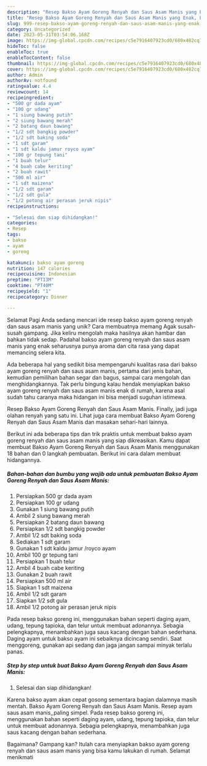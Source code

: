 ```yaml
---
description: "Resep Bakso Ayam Goreng Renyah dan Saus Asam Manis yang Enak, Lezat"
title: "Resep Bakso Ayam Goreng Renyah dan Saus Asam Manis yang Enak, Lezat"
slug: 999-resep-bakso-ayam-goreng-renyah-dan-saus-asam-manis-yang-enak-lezat
category: Uncategorized
date: 2023-05-31T03:54:06.168Z
image: https://img-global.cpcdn.com/recipes/c5e7916407923cd0/680x482cq70/bakso-ayam-goreng-renyah-dan-saus-asam-manis-foto-resep-utama.jpg
hideToc: false
enableToc: true
enableTocContent: false
thumbnail: https://img-global.cpcdn.com/recipes/c5e7916407923cd0/680x482cq70/bakso-ayam-goreng-renyah-dan-saus-asam-manis-foto-resep-utama.jpg
cover: https://img-global.cpcdn.com/recipes/c5e7916407923cd0/680x482cq70/bakso-ayam-goreng-renyah-dan-saus-asam-manis-foto-resep-utama.jpg
author: Admin
authorAv: notfound
ratingvalue: 4.4
reviewcount: 14
recipeingredient:
- "500 gr dada ayam"
- "100 gr udang"
- "1 siung bawang putih"
- "2 siung bawang merah"
- "2 batang daun bawang"
- "1/2 sdt bangkig powder"
- "1/2 sdt baking soda"
- "1 sdt garam"
- "1 sdt kaldu jamur royco ayam"
- "100 gr tepung tani"
- "1 buah telur"
- "4 buah cabe keriting"
- "2 buah rawit"
- "500 ml air"
- "1 sdt maizena"
- "1/2 sdt garam"
- "1/2 sdt gula"
- "1/2 potong air perasan jeruk nipis"
recipeinstructions:

- "Selesai dan siap dihidangkan!"
categories:
- Resep
tags:
- bakso
- ayam
- goreng

katakunci: bakso ayam goreng 
nutrition: 147 calories
recipecuisine: Indonesian
preptime: "PT13M"
cooktime: "PT40M"
recipeyield: "1"
recipecategory: Dinner

---
```



Selamat Pagi Anda sedang mencari ide resep bakso ayam goreng renyah dan saus asam manis yang unik? Cara membuatnya memang Agak susah-susah gampang. Jika keliru mengolah maka hasilnya akan hambar dan bahkan tidak sedap. Padahal bakso ayam goreng renyah dan saus asam manis yang enak seharusnya punya aroma dan cita rasa yang dapat memancing selera kita.


Ada beberapa hal yang sedikit bisa mempengaruhi kualitas rasa dari bakso ayam goreng renyah dan saus asam manis, pertama dari jenis bahan, kemudian pemilihan bahan segar dan bagus, sampai cara mengolah dan menghidangkannya. Tak perlu bingung kalau hendak menyiapkan bakso ayam goreng renyah dan saus asam manis enak di rumah, karena asal sudah tahu caranya maka hidangan ini bisa menjadi suguhan istimewa.

Resep Bakso Ayam Goreng Renyah dan Saus Asam Manis. Finally, jadi juga olahan renyah yang satu ini. Lihat juga cara membuat Bakso Ayam Goreng Renyah dan Saus Asam Manis dan masakan sehari-hari lainnya.


Berikut ini ada beberapa tips dan trik praktis untuk membuat bakso ayam goreng renyah dan saus asam manis yang siap dikreasikan. Kamu dapat membuat Bakso Ayam Goreng Renyah dan Saus Asam Manis menggunakan 18 bahan dan 0 langkah pembuatan. Berikut ini cara dalam membuat hidangannya.

<!--inarticleads1-->

##### Bahan-bahan dan bumbu yang wajib ada untuk pembuatan Bakso Ayam Goreng Renyah dan Saus Asam Manis:

1. Persiapkan 500 gr dada ayam
1. Persiapkan 100 gr udang
1. Gunakan 1 siung bawang putih
1. Ambil 2 siung bawang merah
1. Persiapkan 2 batang daun bawang
1. Persiapkan 1/2 sdt bangkig powder
1. Ambil 1/2 sdt baking soda
1. Sediakan 1 sdt garam
1. Gunakan 1 sdt kaldu jamur /royco ayam
1. Ambil 100 gr tepung tani
1. Persiapkan 1 buah telur
1. Ambil 4 buah cabe keriting
1. Gunakan 2 buah rawit
1. Persiapkan 500 ml air
1. Siapkan 1 sdt maizena
1. Ambil 1/2 sdt garam
1. Siapkan 1/2 sdt gula
1. Ambil 1/2 potong air perasan jeruk nipis


Pada resep bakso goreng ini, menggunakan bahan seperti daging ayam, udang, tepung tapioka, dan telur untuk membuat adonannya. Sebagia pelengkapnya, menambahkan juga saus kacang dengan bahan sederhana. Daging ayam untuk bakso ayam ini sebaiknya dicincang sendiri. Saat menggoreng, gunakan api sedang dan jaga jangan sampai minyak terlalu panas. 

<!--inarticleads2-->

##### Step by step untuk buat Bakso Ayam Goreng Renyah dan Saus Asam Manis:


1. Selesai dan siap dihidangkan!

Karena bakso ayam akan cepat gosong sementara bagian dalamnya masih mentah. Bakso Ayam Goreng Renyah dan Saus Asam Manis. Resep ayam saus asam manis,,paling simpel. Pada resep bakso goreng ini, menggunakan bahan seperti daging ayam, udang, tepung tapioka, dan telur untuk membuat adonannya. Sebagia pelengkapnya, menambahkan juga saus kacang dengan bahan sederhana. 

Bagaimana? Gampang kan? Itulah cara menyiapkan bakso ayam goreng renyah dan saus asam manis yang bisa kamu lakukan di rumah. Selamat menikmati
